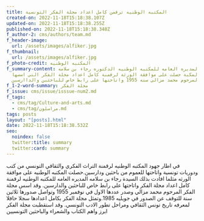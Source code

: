 ```yaml
---
title: المكتبه الوطنيه ترقمن كامل اعداد مجلة الفكر التونسية
created-on: 2022-11-18T15:18:38.107Z
updated-on: 2022-11-18T15:18:38.255Z
published-on: 2022-11-18T15:18:38.348Z
f_author-2: cms/authors/team.md
f_header-image:
  url: /assets/images/alfiker.jpg
f_thumbnail:
  url: /assets/images/alfiker.jpg
f_photo-credit: المكتبه الوطنيه
f_summary-content: اعلنت المديره العامه للمكتبه الوطنيه الدكتوره رجاء بن سلامه
  ان المكبة حصلت على موافقة الورثة لرقمنة كامل اعداد مجلة الفكر التي اسسها
  المرحوم محمد مزالي سنه 1955 واتاحتها على رابط خاص للباحثين والداارسين
f_1-2-word-summary: مجلة الفكر
f_issue: cms/issue/isssue-num2.md
f_tags:
  - cms/tag/Culture-and-arts.md
  - cms/tag/مراسلون.md
tags: posts
layout: "[posts].html"
date: 2022-11-18T15:18:38.532Z
seo:
  noindex: false
  twitter:title: summary
  twitter:card: summary
---
```

في اطار جهود المكتبه الوطنيه لرقمنة التراث الفكري والثقافي التونسي من كتب ودوريات تونسية واتاحتها للعموم من باحثين ودارسين.حصلت المكتبه الوطنيه على موافقة الورثه مثلما افادت بذلك السيدة رجاء بن سلامه المديره العامه للمكتبه الوطنيه  لرقمنة كامل اعداد مجلة الفكر واتاحتها على رابط خاص للباحثين والدارسين. وقد اسس مجلة الفكر المرحوم محمد مزالي وصدر عددها الاول في نوفمبر 1955 وتواصل صدورها ثلاثين سنة للتوقف عن الصدور في جويليه 1985.وتمثل مجلة الفكر بكامل اعدادها سجلا حافلا لمعرفه تاريخ تونس الثقافي ومراحل تطور الادب التونسي. وقد استقطبت مجلة الفكر ابرز واهم الكتاب والشعراء والباحثين التونسيين